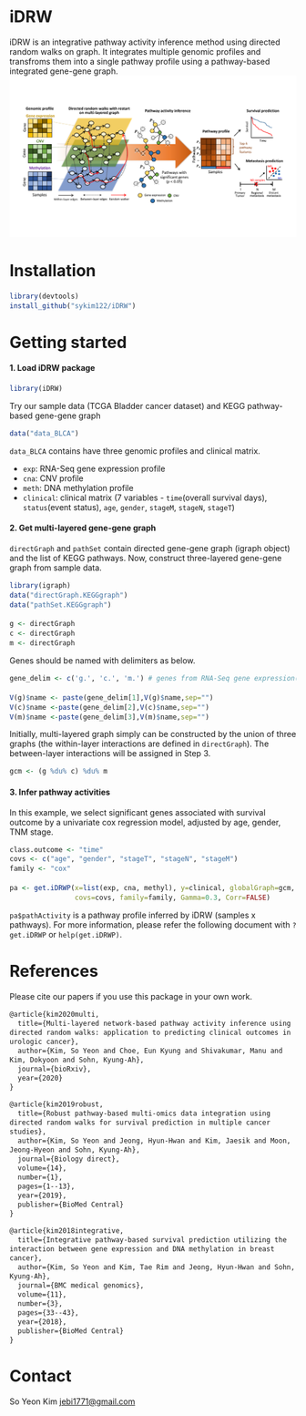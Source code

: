 # iDRW
iDRW is an integrative pathway activity inference method using directed random walks on graph. It integrates multiple genomic profiles and transfroms them into a single pathway profile using a pathway-based integrated gene-gene graph.
![outline](outline.png)

# Installation
```R
library(devtools)
install_github("sykim122/iDRW")
```

# Getting started

#### 1. Load iDRW package
```R
library(iDRW)
```

Try our sample data (TCGA Bladder cancer dataset) and KEGG pathway-based gene-gene graph
```R
data("data_BLCA")
```
`data_BLCA` contains have three genomic profiles and clinical matrix.
- `exp`: RNA-Seq gene expression profile
- `cna`: CNV profile
- `meth`: DNA methylation profile
- `clinical`: clinical matrix (7 variables - `time`(overall survival days), `status`(event status), `age`, `gender`, `stageM`, `stageN`, `stageT`)

#### 2. Get multi-layered gene-gene graph
`directGraph` and `pathSet` contain directed gene-gene graph (igraph object) and the list of KEGG pathways.
Now, construct three-layered gene-gene graph from sample data. 
```R
library(igraph)
data("directGraph.KEGGgraph")
data("pathSet.KEGGgraph")

g <- directGraph 
c <- directGraph
m <- directGraph
```

Genes should be named with delimiters as below.
```R
gene_delim <- c('g.', 'c.', 'm.') # genes from RNA-Seq gene expression(g), CNV(c), Methylation(m) profile

V(g)$name <- paste(gene_delim[1],V(g)$name,sep="")
V(c)$name <-paste(gene_delim[2],V(c)$name,sep="")
V(m)$name <-paste(gene_delim[3],V(m)$name,sep="")
```

Initially, multi-layered graph simply can be constructed by the union of three graphs (the within-layer interactions are defined in `directGraph`). The between-layer interactions will be assigned in Step 3.
```R
gcm <- (g %du% c) %du% m
```

#### 3. Infer pathway activities
In this example, we select significant genes associated with survival outcome by a univariate cox regression model, adjusted by age, gender, TNM stage.
```R
class.outcome <- "time"
covs <- c("age", "gender", "stageT", "stageN", "stageM")
family <- "cox"

pa <- get.iDRWP(x=list(exp, cna, methyl), y=clinical, globalGraph=gcm, pathSet=pathSet, class.outcome=class.outcome,
                covs=covs, family=family, Gamma=0.3, Corr=FALSE)            
```
`pa$pathActivity` is a pathway profile inferred by iDRW (samples x pathways).
For more information, please refer the following document with `?get.iDRWP` or `help(get.iDRWP)`.


# References
Please cite our papers if you use this package in your own work.
```
@article{kim2020multi,
  title={Multi-layered network-based pathway activity inference using directed random walks: application to predicting clinical outcomes in urologic cancer},
  author={Kim, So Yeon and Choe, Eun Kyung and Shivakumar, Manu and Kim, Dokyoon and Sohn, Kyung-Ah},
  journal={bioRxiv},
  year={2020}
}
```
```
@article{kim2019robust,
  title={Robust pathway-based multi-omics data integration using directed random walks for survival prediction in multiple cancer studies},
  author={Kim, So Yeon and Jeong, Hyun-Hwan and Kim, Jaesik and Moon, Jeong-Hyeon and Sohn, Kyung-Ah},
  journal={Biology direct},
  volume={14},
  number={1},
  pages={1--13},
  year={2019},
  publisher={BioMed Central}
}
```
```
@article{kim2018integrative,
  title={Integrative pathway-based survival prediction utilizing the interaction between gene expression and DNA methylation in breast cancer},
  author={Kim, So Yeon and Kim, Tae Rim and Jeong, Hyun-Hwan and Sohn, Kyung-Ah},
  journal={BMC medical genomics},
  volume={11},
  number={3},
  pages={33--43},
  year={2018},
  publisher={BioMed Central}
}
```

# Contact
So Yeon Kim <jebi1771@gmail.com>
